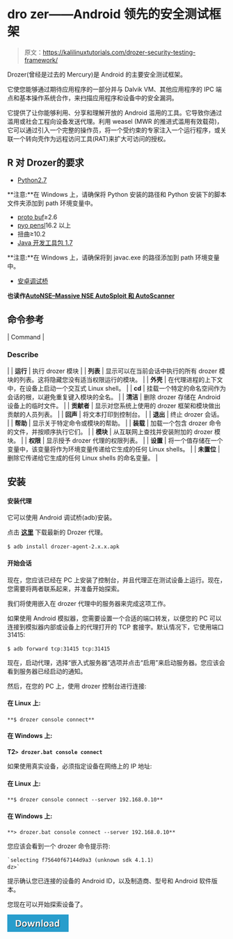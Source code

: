 # dro zer——Android 领先的安全测试框架

> 原文：<https://kalilinuxtutorials.com/drozer-security-testing-framework/>

Drozer(曾经是过去的 Mercury)是 Android 的主要安全测试框架。

它使您能够通过期待应用程序的一部分并与 Dalvik VM、其他应用程序的 IPC 端点和基本操作系统合作，来扫描应用程序和设备中的安全漏洞。

它提供了让你能够利用、分享和理解开放的 Android 滥用的工具。它导致你通过滥用或社会工程向设备发送代理。利用 weasel (MWR 的推进式滥用有效载荷)，它可以通过引入一个完整的操作员，将一个受约束的专家注入一个运行程序，或关联一个转向壳作为远程访问工具(RAT)来扩大可访问的授权。

## **R 对 Drozer**的要求

*   [Python2.7](https://www.python.org/downloads/)

**注意:**在 Windows 上，请确保将 Python 安装的路径和 Python 安装下的脚本文件夹添加到 path 环境变量中。

*   [proto buf](https://pypi.python.org/pypi/protobuf)≥2.6
*   [pyo pensl](https://pypi.python.org/pypi/pyOpenSSL)16.2 以上
*   扭曲≥10.2
*   [Java 开发工具包 1.7](http://www.oracle.com/technetwork/java/javase/downloads/java-archive-downloads-javase7-521261.html)

**注意:**在 Windows 上，请确保将到 javac.exe 的路径添加到 path 环境变量中。

*   [安卓调试桥](https://developer.android.com/studio/releases/platform-tools.html)

**也读作[AutoNSE–Massive NSE AutoSploit 和 AutoScanner](http://kalilinuxtutorials.com/autosploit-and-autoscanner)**

## **命令参考**

| Command | 

### **Describe**

 |
| **运行** | 执行 drozer 模块 |
| **列表** | 显示可以在当前会话中执行的所有 drozer 模块的列表。这将隐藏您没有适当权限运行的模块。 |
| **外壳** | 在代理进程的上下文中，在设备上启动一个交互式 Linux shell。 |
| **cd** | 挂载一个特定的命名空间作为会话的根，以避免重复键入模块的全名。 |
| **清洁** | 删除 drozer 存储在 Android 设备上的临时文件。 |
| **贡献者** | 显示对您系统上使用的 drozer 框架和模块做出贡献的人员列表。 |
| **回声** | 将文本打印到控制台。 |
| **退出** | 终止 drozer 会话。 |
| **帮助** | 显示关于特定命令或模块的帮助。 |
| **装载** | 加载一个包含 drozer 命令的文件，并按顺序执行它们。 |
| **模块** | 从互联网上查找并安装附加的 drozer 模块。 |
| **权限** | 显示授予 drozer 代理的权限列表。 |
| **设置** | 将一个值存储在一个变量中，该变量将作为环境变量传递给它生成的任何 Linux shells。 |
| **未置位** | 删除它传递给它生成的任何 Linux shells 的命名变量。 |

## **安装** 

#### **安装代理**

它可以使用 Android 调试桥(adb)安装。

点击 **[这里](https://github.com/mwrlabs/drozer/releases/download/2.3.4/drozer-agent-2.3.4.apk)** 下载最新的 Drozer 代理。

`$ adb install drozer-agent-2.x.x.apk`

#### **开始会话**

现在，您应该已经在 PC 上安装了控制台，并且代理正在测试设备上运行。现在，您需要将两者联系起来，并准备开始探索。

我们将使用嵌入在 drozer 代理中的服务器来完成这项工作。

如果使用 Android 模拟器，您需要设置一个合适的端口转发，以便您的 PC 可以连接到模拟器内部或设备上的代理打开的 TCP 套接字。默认情况下，它使用端口 31415:

`$ adb forward tcp:31415 tcp:31415`

现在，启动代理，选择“嵌入式服务器”选项并点击“启用”来启动服务器。您应该会看到服务器已经启动的通知。

然后，在您的 PC 上，使用 drozer 控制台进行连接:

#### **在 Linux 上:**

`**$ drozer console connect**`

#### **在 Windows 上:**

**T2`> drozer.bat console connect`**

如果使用真实设备，必须指定设备在网络上的 IP 地址:

#### **在 Linux 上:**

`**$ drozer console connect --server 192.168.0.10**`

#### **在 Windows 上:**

`**> drozer.bat console connect --server 192.168.0.10**`

您应该会看到一个 drozer 命令提示符:

```
`selecting f75640f67144d9a3 (unknown sdk 4.1.1)  
dz>` 
```

提示确认您已连接的设备的 Android ID，以及制造商、型号和 Android 软件版本。

您现在可以开始探索设备了。

[![](img//a51de913dc60eee505c4a68651ee8e4d.png)](https://github.com/mwrlabs/drozer)